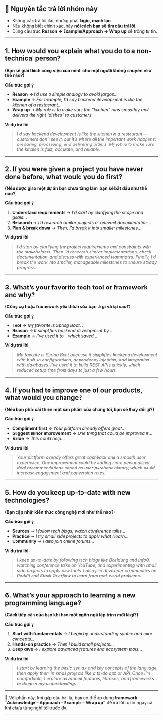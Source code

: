 ## 🎯 **Nguyên tắc trả lời nhóm này**

* Không cần trả lời dài, nhưng phải **logic, mạch lạc**.
* Nếu không biết chính xác, hãy **nói cách bạn sẽ tìm câu trả lời**.
* Dùng cấu trúc **Reason → Example/Approach → Wrap up** để trông tự tin.

---

## 1. **How would you explain what you do to a non-technical person?**

**(Bạn sẽ giải thích công việc của mình cho một người không chuyên như thế nào?)**

**Cấu trúc gợi ý**

* **Reason** → *I’d use a simple analogy to avoid jargon…*
* **Example** → *For example, I’d say backend development is like the kitchen of a restaurant…*
* **Wrap up** → *My role is to make sure the “kitchen” runs smoothly and delivers the right “dishes” to customers.*

**Ví dụ trả lời**

> *I’d say backend development is like the kitchen in a restaurant — customers don’t see it, but it’s where all the important work happens: preparing, processing, and delivering orders. My job is to make sure the kitchen is fast, accurate, and reliable.*

---

## 2. **If you were given a project you have never done before, what would you do first?**

**(Nếu được giao một dự án bạn chưa từng làm, bạn sẽ bắt đầu như thế nào?)**

**Cấu trúc gợi ý**

1. **Understand requirements** → *I’d start by clarifying the scope and goals…*
2. **Research** → *I’d research similar projects or relevant documentation…*
3. **Plan & break down** → *Then, I’d break it into smaller milestones…*

**Ví dụ trả lời**

> *I’d start by clarifying the project requirements and constraints with the stakeholders. Then I’d research similar implementations, check documentation, and discuss with experienced teammates. Finally, I’d break the work into smaller, manageable milestones to ensure steady progress.*

---

## 3. **What’s your favorite tech tool or framework and why?**

**(Công cụ hoặc framework yêu thích của bạn là gì và tại sao?)**

**Cấu trúc gợi ý**

* **Tool** → *My favorite is Spring Boot…*
* **Reason** → *It simplifies backend development by…*
* **Example** → *I’ve used it to… which saved…*

**Ví dụ trả lời**

> *My favorite is Spring Boot because it simplifies backend development with built-in configurations, dependency injection, and integration with databases. I’ve used it to build REST APIs quickly, which reduced setup time from days to just a few hours.*

---

## 4. **If you had to improve one of our products, what would you change?**

**(Nếu bạn phải cải thiện một sản phẩm của chúng tôi, bạn sẽ thay đổi gì?)**

**Cấu trúc gợi ý**

* **Compliment first** → *Your platform already offers great…*
* **Suggest minor improvement** → *One thing that could be improved is…*
* **Value** → *This could help…*

**Ví dụ trả lời**

> *Your platform already offers great cashback and a smooth user experience. One improvement could be adding more personalized deal recommendations based on user purchase history, which could increase engagement and conversion rates.*

---

## 5. **How do you keep up-to-date with new technologies?**

**(Bạn cập nhật kiến thức công nghệ mới như thế nào?)**

**Cấu trúc gợi ý**

* **Sources** → *I follow tech blogs, watch conference talks…*
* **Practice** → *I try small side projects to apply what I learn…*
* **Community** → *I also join online forums…*

**Ví dụ trả lời**

> *I keep up-to-date by following tech blogs like Baeldung and InfoQ, watching conference talks on YouTube, and experimenting with small side projects to apply new tools. I also join developer communities on Reddit and Stack Overflow to learn from real-world problems.*

---

## 6. **What’s your approach to learning a new programming language?**

**(Cách tiếp cận của bạn khi học một ngôn ngữ lập trình mới là gì?)**

**Cấu trúc gợi ý**

1. **Start with fundamentals** → *I begin by understanding syntax and core concepts…*
2. **Hands-on practice** → *Then I build small projects…*
3. **Deep dive** → *I explore advanced features and ecosystem tools…*

**Ví dụ trả lời**

> *I start by learning the basic syntax and key concepts of the language, then apply them in small projects like a to-do app or API. Once I’m comfortable, I explore advanced features, libraries, and frameworks to deepen my understanding.*

---

📌 Với phần này, khi gặp câu hỏi lạ, bạn có thể áp dụng **framework “Acknowledge – Approach – Example – Wrap up”** để trả lời tự tin ngay cả khi chưa từng nghĩ tới trước đó.

---
